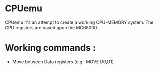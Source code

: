 # CPUemu
CPUemu it's an attempt to create a working CPU-MEMORY system. The CPU registers are based upon the MC68000. 

# Working commands :

* Move between Data registers (e.g : MOVE D0,D1)